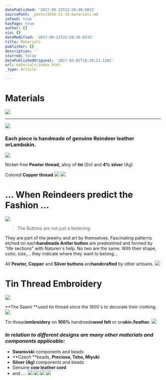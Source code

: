```yaml
---
datePublished: '2017-09-22T22:28:40.081Z'
sourcePath: _posts/2016-11-15-materials.md
inFeed: true
hasPage: true
author: []
via: {}
dateModified: '2017-09-22T22:28:38.653Z'
title: Materials
publisher: {}
description: ''
starred: false
datePublishedOriginal: '2017-03-02T18:28:21.128Z'
url: materials/index.html
_type: Article

---
```

# **Materials**
![](https://the-grid-user-content.s3-us-west-2.amazonaws.com/357b3272-6cbd-44d6-8253-80c20bceea41.jpg)

---

![](https://the-grid-user-content.s3-us-west-2.amazonaws.com/ba31dcf8-3195-47f2-b319-b81bc0448103.jpg)

### Each piece is handmade of **genuine Reindeer leather** or**Lambskin**.
![](https://the-grid-user-content.s3-us-west-2.amazonaws.com/70caa0c1-4750-498a-b424-f7f13cfa5104.jpg)

Nickel-free **Pewter thread,** alloy of **tin** (Sn) and **4% silver** (Ag)

Colored **Copper thread**
![](https://the-grid-user-content.s3-us-west-2.amazonaws.com/22b2c8f8-9034-4561-9645-d322ba44430c.jpg)
![](https://the-grid-user-content.s3-us-west-2.amazonaws.com/59095dc2-f94a-4c0a-9bc2-0b9852e61cff.jpg)

# ... When Reindeers predict the Fashion ...
![](https://the-grid-user-content.s3-us-west-2.amazonaws.com/eca365cf-4f83-4bbc-8095-15b3888fa27a.jpg)

> The Buttons are not just a festening

They are part of the jewelry and art by themselves. Fascinating patterns etched on each**handmade Antler button** are predestined and formed by "life sections" with Naturen´s help. No two are the same. With their shape, color, size,... they indicate where they want to belong...

All **Pewter, Copper** and **Silver buttons** are**handcrafted** by other artisans.
![](https://the-grid-user-content.s3-us-west-2.amazonaws.com/dbe7bdb6-ea73-4510-a6c7-86d9dd6a5e7c.jpg)

# Tin Thread Embroidery
![](https://the-grid-user-content.s3-us-west-2.amazonaws.com/fbb8eec5-c677-481e-ab7f-d5668a2a2eea.jpg)

**The Saami **used tin thread since the 1600´s to decorate their clothing.
![](https://the-grid-user-content.s3-us-west-2.amazonaws.com/31083e0a-fc40-46f8-89aa-139438eb6b77.jpg)

Tin thread**embroidery** on **100%** handmade**wool felt** or on**skin /leather**.
![](https://the-grid-user-content.s3-us-west-2.amazonaws.com/1c88281d-57e4-4ba8-a855-0e5a95e17833.jpg)

### _In relation to **different designs** are many other materials and components applicable:_

* **Swarovski** components and beads
* **Czech **beads, **Preciosa, Toho, Miyuki**
* **Silver (Ag)** components and beads
* Genuine **cow leather cord**
* and ....
![](https://the-grid-user-content.s3-us-west-2.amazonaws.com/136f5ad3-08f1-4908-8612-a0ebbae7b42f.jpg)
![](https://the-grid-user-content.s3-us-west-2.amazonaws.com/8772add5-57e3-4248-a783-628a32241f67.jpg)
![](https://the-grid-user-content.s3-us-west-2.amazonaws.com/679c13b0-9add-4bbe-9046-7ea3472f2e59.jpg)
![](https://the-grid-user-content.s3-us-west-2.amazonaws.com/a2942abc-0023-41f4-881d-1aecaf66ff2c.jpg)